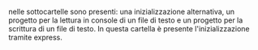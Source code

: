 nelle sottocartelle sono presenti:
una inizializzazione alternativa, un progetto per la lettura in console di un file di testo e un progetto per la scrittura di un file di testo.
In questa cartella è presente l'inizializzazione tramite express.
